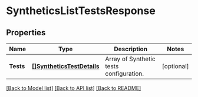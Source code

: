 # SyntheticsListTestsResponse

## Properties

Name | Type | Description | Notes
------------ | ------------- | ------------- | -------------
**Tests** | [**[]SyntheticsTestDetails**](SyntheticsTestDetails.md) | Array of Synthetic tests configuration. | [optional] 

[[Back to Model list]](../README.md#documentation-for-models) [[Back to API list]](../README.md#documentation-for-api-endpoints) [[Back to README]](../README.md)


